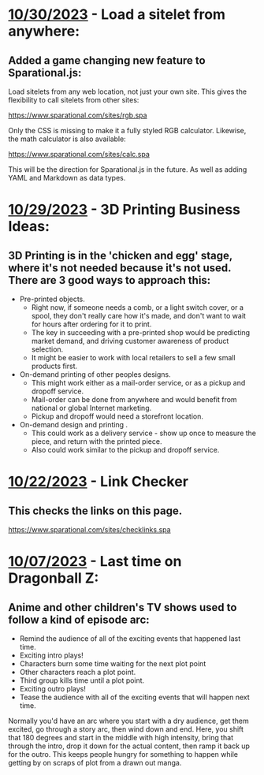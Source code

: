 # [10/30/2023](#10302023) - Load a sitelet from anywhere:

## Added a game changing new feature to Sparational.js: 

Load sitelets from any web location, not just your own site. This gives the flexibility to call sitelets from other sites:

https://www.sparational.com/sites/rgb.spa

Only the CSS is missing to make it a fully styled RGB calculator. Likewise, the math calculator is also available:

https://www.sparational.com/sites/calc.spa

This will be the direction for Sparational.js in the future. As well as adding YAML and Markdown as data types.

# [10/29/2023](#10292023) - 3D Printing Business Ideas:

## 3D Printing is in the 'chicken and egg' stage, where it's not needed because it's not used. There are 3 good ways to approach this:

- Pre-printed objects.
  - Right now, if someone needs a comb, or a light switch cover, or a spool, they don't really care how it's made, and don't want to wait for hours after ordering for it to print.
  - The key in succeeding with a pre-printed shop would be predicting market demand, and driving customer awareness of product selection.
  - It might be easier to work with local retailers to sell a few small products first.
- On-demand printing of other peoples designs.
  - This might work either as a mail-order service, or as a pickup and dropoff service.
  - Mail-order can be done from anywhere and would benefit from national or global Internet marketing.
  - Pickup and dropoff would need a storefront location.
- On-demand design and printing .
  - This could work as a delivery service - show up once to measure the piece, and return with the printed piece.
  - Also could work similar to the pickup and dropoff service.

# [10/22/2023](#10222023) - Link Checker

## This checks the links on this page.

https://www.sparational.com/sites/checklinks.spa

# [10/07/2023](#10072023) - Last time on Dragonball Z:

## Anime and other children's TV shows used to follow a kind of episode arc:

- Remind the audience of all of the exciting events that happened last time.
- Exciting intro plays!
- Characters burn some time waiting for the next plot point
- Other characters reach a plot point.
- Third group kills time until a plot point.
- Exciting outro plays!
- Tease the audience with all of the exciting events that will happen next time.

Normally you'd have an arc where you start with a dry audience, get them excited, go through a story arc, then wind down and end. Here, you shift that 180 degrees and start in the middle with high intensity, bring that through the intro, drop it down for the actual content, then ramp it back up for the outro. This keeps people hungry for something to happen while getting by on scraps of plot from a drawn out manga.

